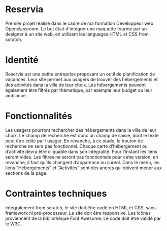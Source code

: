 # Reservia
Premier projet réalisé dans le cadre de ma formation Développeur web Openclassroom. Le but était d'intégrer une maquette fournie par un designer à un site web, en utilisant les languages HTML et CSS from scratch.

# Identité
Reservia est une petite entreprise proposant un outil de planification de vacances. Leur site permet aux usagers de trouver des hébergements et des activités dans la ville de leur choix. Les hébergements peuvent également être filtrés par thématique, par exemple leur budget ou leur ambiance.

# Fonctionnalités
Les usagers pourront rechercher des hébergements dans la ville de leur choix. Le champ de recherche est donc un champ de saisie, dont le texte peut être édité par l’usager. En revanche, à ce stade, le bouton de recherche ne sera pas fonctionnel. Chaque carte d’hébergement ou d’activité devra être cliquable dans son intégralité. Pour l’instant les liens seront vides. Les filtres ne seront pas fonctionnels pour cette version, en revanche, il faut qu’ils changent d’apparence au survol. Dans le menu, les liens “Hébergements” et “Activités” sont des ancres qui doivent mener aux sections de la page.

# Contraintes techniques
Intégralement from scratch, le site doit être codé en HTML et CSS, sans framework ni pré-processeur. Le site doit être responsive. Les icônes proviennent de la bibliothèque Font Awesome. Le code doit être validé par le W3C.
